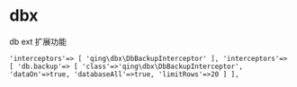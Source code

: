 
# dbx

db ext 扩展功能

`
'interceptors'=>
[
	'qing\dbx\DbBackupInterceptor'
],
'interceptors'=>
[
	'db.backup'=>
	[
		'class'=>'qing\dbx\DbBackupInterceptor',
		'dataOn'=>true,
		'databaseAll'=>true,
		'limitRows'=>20
	]
],
`